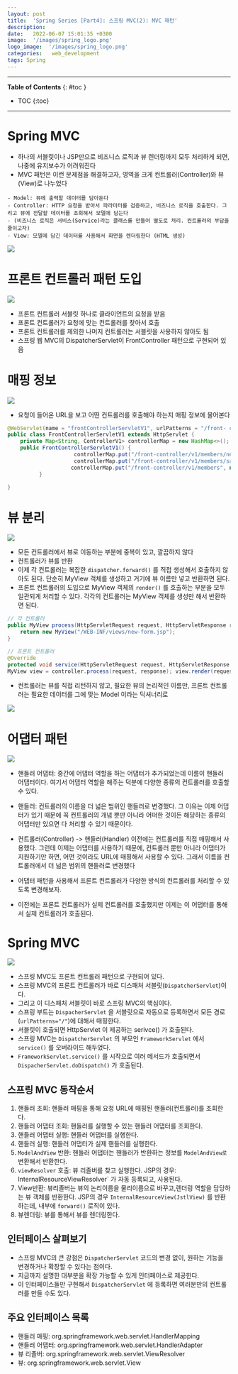 ```yaml
---
layout: post
title:  'Spring Series [Part4]: 스프링 MVC(2): MVC 패턴'
description: 
date:   2022-06-07 15:01:35 +0300
image:  '/images/spring_logo.png'
logo_image:  '/images/spring_logo.png'
categories:   web_development
tags: Spring
---
```

---

**Table of Contents**
{: #toc }
*  TOC
{:toc}

---

# Spring MVC

- 하나의 서블릿이나 JSP만으로 비즈니스 로직과 뷰 렌더링까지 모두 처리하게 되면, 나중에 유지보수가 어려워진다
- MVC 패턴은 이런 문제점을 해결하고자, 영역을 크게 컨트롤러(Controller)와 뷰(View)로 나누었다

```
- Model: 뷰에 출력할 데이터를 담아둔다
- Controller: HTTP 요청을 받아서 파라미터를 검증하고, 비즈니스 로직을 호출한다. 그리고 뷰에 전달할 데이터를 조회해서 모델에 담는다
- (비즈니스 로직은 서비스(Service)라는 클래스를 만들어 별도로 처리. 컨트롤러의 부담을 줄이고자)
- View: 모델에 담긴 데이터를 사용해서 화면을 렌더링한다 (HTML 생성)
```

![](/images/mvc_1.png)

# 프론트 컨트롤러 패턴 도입

![](/images/front_controller_1.png)

- 프론트 컨트롤러 서블릿 하나로 클라이언트의 요청을 받음
- 프론트 컨트롤러가 요청에 맞는 컨트롤러를 찾아서 호출
- 프론트 컨트롤러를 제외한 나머지 컨트롤러는 서블릿을 사용하지 않아도 됨
- 스프링 웹 MVC의 DispatcherServlet이 FrontController 패턴으로 구현되어 있음

# 매핑 정보

![](/images/mapping_1.png)

- 요청이 들어온 URL을 보고 어떤 컨트롤러를 호출해야 하는지 매핑 정보에 물어본다

```java
@WebServlet(name = "frontControllerServletV1", urlPatterns = "/front- controller/v1/*") 
public class FrontControllerServletV1 extends HttpServlet {
    private Map<String, ControllerV1> controllerMap = new HashMap<>(); 
    public FrontControllerServletV1() { 
                     controllerMap.put("/front-controller/v1/members/new-form", new MemberFormControllerV1()); 
                     controllerMap.put("/front-controller/v1/members/save", new MemberSaveControllerV1()); 
                    controllerMap.put("/front-controller/v1/members", new MemberListControllerV1()); 
          }

}
```

# 뷰 분리

![](/images/view_split.png)

- 모든 컨트롤러에서 뷰로 이동하는 부분에 중복이 있고, 깔끔하지 않다 
- 컨트롤러가 뷰를 반환 
- 이제 각 컨트롤러는 복잡한 `dispatcher.forward()` 를 직접 생성해서 호출하지 않아도 된다.
단순히 MyView 객체를 생성하고 거기에 뷰 이름만 넣고 반환하면 된다.
- 프론트 컨트롤러의 도입으로 MyView 객체의 `render()` 를 호출하는 부분을 모두 일관되게 처리할 수 있다. 각각의 컨트롤러는 MyView 객체를 생성만 해서 반환하면 된다. 

```java
// 각 컨트롤러
public MyView process(HttpServletRequest request, HttpServletResponse response) throws ServletException, IOException { 
    return new MyView("/WEB-INF/views/new-form.jsp");
} 
```

```java
// 프론트 컨트롤러
@Override 
protected void service(HttpServletRequest request, HttpServletResponse response) throws ServletException, IOException { String requestURI = request.getRequestURI(); ControllerV2 controller = controllerMap.get(requestURI); if (controller == null) { response.setStatus(HttpServletResponse.SC_NOT_FOUND); return; } 
MyView view = controller.process(request, response); view.render(request, response); } 
```

- 컨트롤러는 뷰를 직접 리턴하지 않고, 필요한 뷰의 논리적인 이름만, 프론트 컨트롤러는 필요한 데이터를 그에 맞는 Model 이라는 딕셔너리로

![](/images/view_split_2.png)

# 어댑터 패턴

![](/images/adapter_pattern.png)

- 핸들러 어댑터: 중간에 어댑터 역할을 하는 어댑터가 추가되었는데 이름이 핸들러 어댑터이다. 여기서 어댑터 역할을 해주는 덕분에 다양한 종류의 컨트롤러를 호출할 수 있다.

- 핸들러: 컨트롤러의 이름을 더 넓은 범위인 핸들러로 변경했다. 그 이유는 이제 어댑터가 있기 때문에 꼭 컨트롤러의 개념 뿐만 아니라 어떠한 것이든 해당하는 종류의 어댑터만 있으면 다 처리할 수 있기 때문이다. 
- 컨트롤러(Controller) -> 핸들러(Handler) 이전에는 컨트롤러를 직접 매핑해서 사용했다. 그런데 이제는 어댑터를 사용하기 때문에, 컨트롤러 뿐만 아니라 어댑터가 지원하기만 하면, 어떤 것이라도 URL에 매핑해서 사용할 수 있다. 그래서 이름을 컨트롤러에서 더 넒은 범위의 핸들러로 변경했다
- 어댑터 패턴을 사용해서 프론트 컨트롤러가 다양한 방식의 컨트롤러를 처리할 수 있도록 변경해보자. 
- 이전에는 프론트 컨트롤러가 실제 컨트롤러를 호출했지만 이제는 이 어댑터를 통해서 실제 컨트롤러가 호출된다. 


# Spring MVC

![](/images/spring_mvc.png)

- 스프링 MVC도 프론트 컨트롤러 패턴으로 구현되어 있다.
- 스프링 MVC의 프론트 컨트롤러가 바로 디스패처 서블릿(`DispatcherServlet`)이다. 
- 그리고 이 디스패처 서블릿이 바로 스프링 MVC의 핵심이다. 
- 스프링 부트는 `DispacherServlet` 을 서블릿으로 자동으로 등록하면서 모든 경로(`urlPatterns="/"`)에 대해서 매핑한다.
- 서블릿이 호출되면 HttpServlet 이 제공하는 serivce() 가 호출된다.
- 스프링 MVC는 `DispatcherServlet` 의 부모인 `FrameworkServlet` 에서 `service()` 를 오버라이드 해두었다. 
- `FrameworkServlet.service()` 를 시작으로 여러 메서드가 호출되면서 `DispacherServlet.doDispatch()` 가 호출된다. 

## 스프링 MVC 동작순서

1. 핸들러 조회: 핸들러 매핑을 통해 요청 URL에 매핑된 핸들러(컨트롤러)를 조회한다. 
2. 핸들러 어댑터 조회: 핸들러를 실행할 수 있는 핸들러 어댑터를 조회한다. 
3. 핸들러 어댑터 실행: 핸들러 어댑터를 실행한다. 
4. 핸들러 실행: 핸들러 어댑터가 실제 핸들러를 실행한다. 
5. `ModelAndView` 반환: 핸들러 어댑터는 핸들러가 반환하는 정보를 `ModelAndView로` 변환해서 반환한다. 
6. `viewResolver` 호출: 뷰 리졸버를 찾고 실행한다. JSP의 경우: InternalResourceViewResolver` 가 자동 등록되고, 사용된다. 
7. View반환: 뷰리졸버는 뷰의 논리이름을 물리이름으로 바꾸고,렌더링 역할을 담당하는 뷰 객체를 반환한다. JSP의 경우 `InternalResourceView(JstlView)` 를 반환하는데, 내부에 `forward()` 로직이 있다. 
8. 뷰렌더링: 뷰를 통해서 뷰를 렌더링한다. 

## 인터페이스 살펴보기 

- 스프링 MVC의 큰 강점은 `DispatcherServlet` 코드의 변경 없이, 원하는 기능을 변경하거나 확장할 수 있다는 점이다. 
- 지금까지 설명한 대부분을 확장 가능할 수 있게 인터페이스로 제공한다.
- 이 인터페이스들만 구현해서 `DispatcherServlet` 에 등록하면 여러분만의 컨트롤러를 만들 수도 있다. 

## 주요 인터페이스 목록 

- 핸들러 매핑: org.springframework.web.servlet.HandlerMapping 
- 핸들러 어댑터: org.springframework.web.servlet.HandlerAdapter 
- 뷰 리졸버: org.springframework.web.servlet.ViewResolver
- 뷰: org.springframework.web.servlet.View 
